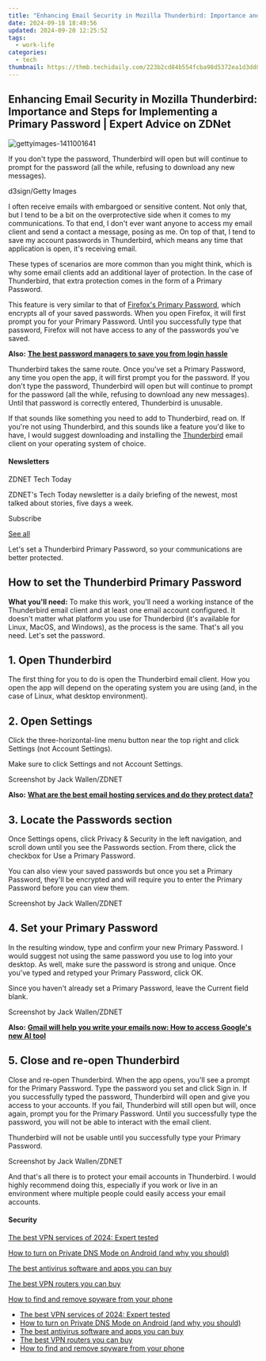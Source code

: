 ```yaml
---
title: "Enhancing Email Security in Mozilla Thunderbird: Importance and Steps for Implementing a Primary Password | Expert Advice on ZDNet"
date: 2024-09-18 18:49:56
updated: 2024-09-20 12:25:52
tags:
  - work-life
categories:
  - tech
thumbnail: https://thmb.techidaily.com/223b2cd84b554fcba98d5372ea1d3dd821fdb509b297d0e58b02ccac8ebf1737.jpg
---
```


## Enhancing Email Security in Mozilla Thunderbird: Importance and Steps for Implementing a Primary Password | Expert Advice on ZDNet

![gettyimages-1411001641](https://www.zdnet.com/a/img/resize/feffbdccc98f967b258796221d4104ecc38b1bc0/2023/06/28/d35818d3-57cc-4c3e-baca-d588866cdece/gettyimages-1411001641.jpg?auto=webp&width=1280)

If you don't type the password, Thunderbird will open but will continue to prompt for the password (all the while, refusing to download any new messages).

d3sign/Getty Images

I often receive emails with embargoed or sensitive content. Not only that, but I tend to be a bit on the overprotective side when it comes to my communications. To that end, I don't ever want anyone to access my email client and send a contact a message, posing as me. On top of that, I tend to save my account passwords in Thunderbird, which means any time that application is open, it's receiving email.

These types of scenarios are more common than you might think, which is why some email clients add an additional layer of protection. In the case of Thunderbird, that extra protection comes in the form of a Primary Password. 

This feature is very similar to that of [Firefox's Primary Password](https://www.zdnet.com/article/how-to-protect-your-firefox-saved-passwords-with-a-primary-password/), which encrypts all of your saved passwords. When you open Firefox, it will first prompt you for your Primary Password. Until you successfully type that password, Firefox will not have access to any of the passwords you've saved.

**Also:** [**The best password managers to save you from login hassle**](https://www.zdnet.com/article/t/)

Thunderbird takes the same route. Once you've set a Primary Password, any time you open the app, it will first prompt you for the password. If you don't type the password, Thunderbird will open but will continue to prompt for the password (all the while, refusing to download any new messages). Until that password is correctly entered, Thunderbird is unusable.

If that sounds like something you need to add to Thunderbird, read on. If you're not using Thunderbird, and this sounds like a feature you'd like to have, I would suggest downloading and installing the [Thunderbird](https://www.thunderbird.net/) email client on your operating system of choice. 

#### Newsletters

ZDNET Tech Today

ZDNET's Tech Today newsletter is a daily briefing of the newest, most talked about stories, five days a week.

 Subscribe

[See all](https://www.zdnet.com/newsletters/)

Let's set a Thunderbird Primary Password, so your communications are better protected.

## How to set the Thunderbird Primary Password

**What you'll need:** To make this work, you'll need a working instance of the Thunderbird email client and at least one email account configured. It doesn't matter what platform you use for Thunderbird (it's available for Linux, MacOS, and Windows), as the process is the same. That's all you need. Let's set the password.

## 1\. Open Thunderbird

The first thing for you to do is open the Thunderbird email client. How you open the app will depend on the operating system you are using (and, in the case of Linux, what desktop environment).

## 2\. Open Settings

Click the three-horizontal-line menu button near the top right and click Settings (not Account Settings).

Make sure to click Settings and not Account Settings.

Screenshot by Jack Wallen/ZDNET

**Also:** [**What are the best email hosting services and do they protect data?**](https://www.zdnet.com/article/best-email-hosting/)

## 3\. Locate the Passwords section

Once Settings opens, click Privacy & Security in the left navigation, and scroll down until you see the Passwords section. From there, click the checkbox for Use a Primary Password.

You can also view your saved passwords but once you set a Primary Password, they'll be encrypted and will require you to enter the Primary Password before you can view them.

Screenshot by Jack Wallen/ZDNET

## 4\. Set your Primary Password

In the resulting window, type and confirm your new Primary Password. I would suggest not using the same password you use to log into your desktop. As well, make sure the password is strong and unique. Once you've typed and retyped your Primary Password, click OK.

Since you haven't already set a Primary Password, leave the Current field blank.

Screenshot by Jack Wallen/ZDNET

**Also:** [**Gmail will help you write your emails now: How to access Google's new AI tool**](https://www.zdnet.com/article/gmail-will-help-you-write-your-emails-now-how-to-access-googles-new-ai-tool/)

## 5\. Close and re-open Thunderbird

Close and re-open Thunderbird. When the app opens, you'll see a prompt for the Primary Password. Type the password you set and click Sign in. If you successfully typed the password, Thunderbird will open and give you access to your accounts. If you fail, Thunderbird will still open but will, once again, prompt you for the Primary Password. Until you successfully type the password, you will not be able to interact with the email client.

Thunderbird will not be usable until you successfully type your Primary Password.

Screenshot by Jack Wallen/ZDNET

And that's all there is to protect your email accounts in Thunderbird. I would highly recommend doing this, especially if you work or live in an environment where multiple people could easily access your email accounts.

#### Security

[The best VPN services of 2024: Expert tested](https://www.zdnet.com/article/best-vpn/ "The best VPN services of 2024: Expert tested")

[How to turn on Private DNS Mode on Android (and why you should)](https://www.zdnet.com/article/how-to-turn-on-private-dns-mode-on-android-and-why-you-should/ "How to turn on Private DNS Mode on Android (and why you should)")

[The best antivirus software and apps you can buy](https://www.zdnet.com/article/best-antivirus/ "The best antivirus software and apps you can buy")

[The best VPN routers you can buy](https://www.zdnet.com/article/best-vpn-router/ "The best VPN routers you can buy")

[How to find and remove spyware from your phone](https://www.zdnet.com/article/how-to-find-and-remove-spyware-from-your-phone/ "How to find and remove spyware from your phone")

* [The best VPN services of 2024: Expert tested](https://www.zdnet.com/article/best-vpn/ "The best VPN services of 2024: Expert tested")
* [How to turn on Private DNS Mode on Android (and why you should)](https://www.zdnet.com/article/how-to-turn-on-private-dns-mode-on-android-and-why-you-should/ "How to turn on Private DNS Mode on Android (and why you should)")
* [The best antivirus software and apps you can buy](https://www.zdnet.com/article/best-antivirus/ "The best antivirus software and apps you can buy")
* [The best VPN routers you can buy](https://www.zdnet.com/article/best-vpn-router/ "The best VPN routers you can buy")
* [How to find and remove spyware from your phone](https://www.zdnet.com/article/how-to-find-and-remove-spyware-from-your-phone/ "How to find and remove spyware from your phone")

<ins class="adsbygoogle"
     style="display:block"
     data-ad-format="autorelaxed"
     data-ad-client="ca-pub-7571918770474297"
     data-ad-slot="1223367746"></ins>



<ins class="adsbygoogle"
     style="display:block"
     data-ad-client="ca-pub-7571918770474297"
     data-ad-slot="8358498916"
     data-ad-format="auto"
     data-full-width-responsive="true"></ins>
